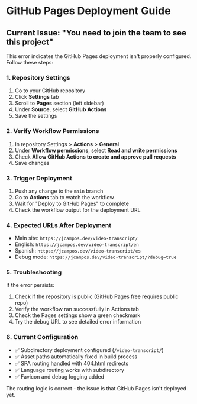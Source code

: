 # GitHub Pages Deployment Guide

## Current Issue: "You need to join the team to see this project"

This error indicates the GitHub Pages deployment isn't properly configured. Follow these steps:

### 1. Repository Settings
1. Go to your GitHub repository
2. Click **Settings** tab
3. Scroll to **Pages** section (left sidebar)
4. Under **Source**, select **GitHub Actions**
5. Save the settings

### 2. Verify Workflow Permissions
1. In repository Settings > **Actions** > **General**
2. Under **Workflow permissions**, select **Read and write permissions**
3. Check **Allow GitHub Actions to create and approve pull requests**
4. Save changes

### 3. Trigger Deployment
1. Push any change to the `main` branch
2. Go to **Actions** tab to watch the workflow
3. Wait for "Deploy to GitHub Pages" to complete
4. Check the workflow output for the deployment URL

### 4. Expected URLs After Deployment
- Main site: `https://jcampos.dev/video-transcript/`
- English: `https://jcampos.dev/video-transcript/en`
- Spanish: `https://jcampos.dev/video-transcript/es`
- Debug mode: `https://jcampos.dev/video-transcript/?debug=true`

### 5. Troubleshooting
If the error persists:
1. Check if the repository is public (GitHub Pages free requires public repo)
2. Verify the workflow ran successfully in Actions tab
3. Check the Pages settings show a green checkmark
4. Try the debug URL to see detailed error information

### 6. Current Configuration
- ✅ Subdirectory deployment configured (`/video-transcript/`)
- ✅ Asset paths automatically fixed in build process
- ✅ SPA routing handled with 404.html redirects
- ✅ Language routing works with subdirectory
- ✅ Favicon and debug logging added

The routing logic is correct - the issue is that GitHub Pages isn't deployed yet.